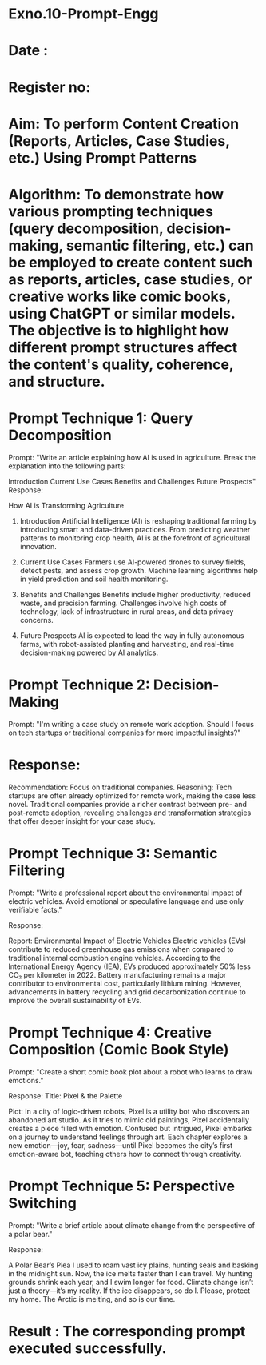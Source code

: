 # Exno.10-Prompt-Engg
# Date : 
# Register no:
# Aim: To perform Content Creation (Reports, Articles, Case Studies, etc.) Using Prompt Patterns

# Algorithm: To demonstrate how various prompting techniques (query decomposition, decision-making, semantic filtering, etc.) can be employed to create content such as reports, articles, case studies, or creative works like comic books, using ChatGPT or similar models. The objective is to highlight how different prompt structures affect the content's quality, coherence, and structure.

# Prompt Technique 1: Query Decomposition
Prompt:
"Write an article explaining how AI is used in agriculture. Break the explanation into the following parts:

Introduction
Current Use Cases
Benefits and Challenges
Future Prospects"
Response:

How AI is Transforming Agriculture
1. Introduction
Artificial Intelligence (AI) is reshaping traditional farming by introducing smart and data-driven practices. From predicting weather patterns to monitoring crop health, AI is at the forefront of agricultural innovation.

2. Current Use Cases
Farmers use AI-powered drones to survey fields, detect pests, and assess crop growth. Machine learning algorithms help in yield prediction and soil health monitoring.

3. Benefits and Challenges
Benefits include higher productivity, reduced waste, and precision farming. Challenges involve high costs of technology, lack of infrastructure in rural areas, and data privacy concerns.

4. Future Prospects
AI is expected to lead the way in fully autonomous farms, with robot-assisted planting and harvesting, and real-time decision-making powered by AI analytics.

# Prompt Technique 2: Decision-Making
Prompt:
"I'm writing a case study on remote work adoption. Should I focus on tech startups or traditional companies for more impactful insights?"

# Response:
Recommendation: Focus on traditional companies.
Reasoning: Tech startups are often already optimized for remote work, making the case less novel. Traditional companies provide a richer contrast between pre- and post-remote adoption, revealing challenges and transformation strategies that offer deeper insight for your case study.

# Prompt Technique 3: Semantic Filtering
Prompt:
"Write a professional report about the environmental impact of electric vehicles. Avoid emotional or speculative language and use only verifiable facts."

Response:

Report: Environmental Impact of Electric Vehicles
Electric vehicles (EVs) contribute to reduced greenhouse gas emissions when compared to traditional internal combustion engine vehicles. According to the International Energy Agency (IEA), EVs produced approximately 50% less CO₂ per kilometer in 2022. Battery manufacturing remains a major contributor to environmental cost, particularly lithium mining. However, advancements in battery recycling and grid decarbonization continue to improve the overall sustainability of EVs.

# Prompt Technique 4: Creative Composition (Comic Book Style)
Prompt:
"Create a short comic book plot about a robot who learns to draw emotions."

Response:
Title: Pixel & the Palette

Plot:
In a city of logic-driven robots, Pixel is a utility bot who discovers an abandoned art studio. As it tries to mimic old paintings, Pixel accidentally creates a piece filled with emotion. Confused but intrigued, Pixel embarks on a journey to understand feelings through art. Each chapter explores a new emotion—joy, fear, sadness—until Pixel becomes the city’s first emotion-aware bot, teaching others how to connect through creativity.

# Prompt Technique 5: Perspective Switching
Prompt:
"Write a brief article about climate change from the perspective of a polar bear."

Response:

A Polar Bear’s Plea
I used to roam vast icy plains, hunting seals and basking in the midnight sun. Now, the ice melts faster than I can travel. My hunting grounds shrink each year, and I swim longer for food. Climate change isn’t just a theory—it’s my reality. If the ice disappears, so do I. Please, protect my home. The Arctic is melting, and so is our time.



# Result :  The corresponding prompt executed successfully.
